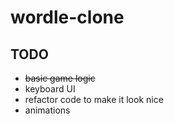 # wordle-clone

## TODO

- ~~basic game logic~~
- keyboard UI
- refactor code to make it look nice
- animations

